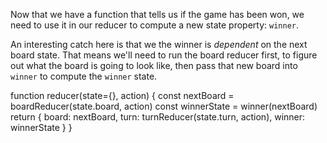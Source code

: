 Now that we have a function that tells us if the game has been won,
we need to use it in our reducer to compute a new state property: `winner`.

An interesting catch here is that we the winner is *dependent* on the next
board state. That means we'll need to run the board reducer first,
to figure out what the board is going to look like, then pass that
new board into `winner` to compute the `winner` state.

<hint title="Solution">
<tonic>
function reducer(state={}, action) {
  const nextBoard = boardReducer(state.board, action)
  const winnerState = winner(nextBoard)
  return {
    board: nextBoard,
    turn: turnReducer(state.turn, action),
    winner: winnerState
  }
}
</tonic>
</hint>
